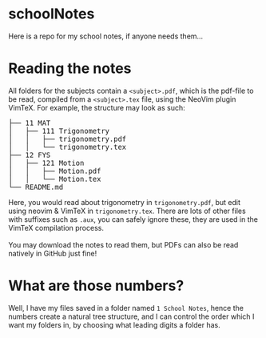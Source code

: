 # schoolNotes
Here is a repo for my school notes, if anyone needs them...


# Reading the notes
All folders for the subjects contain a `<subject>.pdf`, which is the pdf-file to be read, compiled from a `<subject>.tex` file, using the NeoVim plugin VimTeX. For example, the structure may look as such:<br/>
<pre>
├── 11 MAT
│   ├── 111 Trigonometry
│   │   ├── trigonometry.pdf
│   │   └── trigonometry.tex
├── 12 FYS
│   ├── 121 Motion
│   │   ├── Motion.pdf
│   │   └── Motion.tex
└── README.md
</pre>
Here, you would read about trigonometry in `trigonometry.pdf`, but edit using neovim & VimTeX in `trigonometry.tex`. There are lots of other files with suffixes such as `.aux`, you can safely ignore these, they are used in the VimTeX compilation process. </br>
</br>
You may download the notes to read them, but PDFs can also be read natively in GitHub just fine!


# What are those numbers?
Well, I have my files saved in a folder named `1 School Notes`, hence the numbers create a natural tree structure, and I can control the order which I want my folders in, by choosing what leading digits a folder has. 


